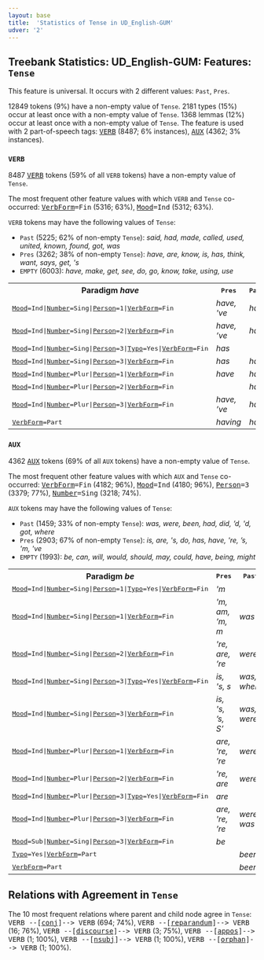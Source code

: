 ```yaml
---
layout: base
title:  'Statistics of Tense in UD_English-GUM'
udver: '2'
---
```


## Treebank Statistics: UD_English-GUM: Features: `Tense`

This feature is universal.
It occurs with 2 different values: `Past`, `Pres`.

12849 tokens (9%) have a non-empty value of `Tense`.
2181 types (15%) occur at least once with a non-empty value of `Tense`.
1368 lemmas (12%) occur at least once with a non-empty value of `Tense`.
The feature is used with 2 part-of-speech tags: <tt><a href="en_gum-pos-VERB.html">VERB</a></tt> (8487; 6% instances), <tt><a href="en_gum-pos-AUX.html">AUX</a></tt> (4362; 3% instances).

### `VERB`

8487 <tt><a href="en_gum-pos-VERB.html">VERB</a></tt> tokens (59% of all `VERB` tokens) have a non-empty value of `Tense`.

The most frequent other feature values with which `VERB` and `Tense` co-occurred: <tt><a href="en_gum-feat-VerbForm.html">VerbForm</a></tt><tt>=Fin</tt> (5316; 63%), <tt><a href="en_gum-feat-Mood.html">Mood</a></tt><tt>=Ind</tt> (5312; 63%).

`VERB` tokens may have the following values of `Tense`:

* `Past` (5225; 62% of non-empty `Tense`): <em>said, had, made, called, used, united, known, found, got, was</em>
* `Pres` (3262; 38% of non-empty `Tense`): <em>have, are, know, is, has, think, want, says, get, 's</em>
* `EMPTY` (6003): <em>have, make, get, see, do, go, know, take, using, use</em>

<table>
  <tr><th>Paradigm <i>have</i></th><th><tt>Pres</tt></th><th><tt>Past</tt></th></tr>
  <tr><td><tt><tt><a href="en_gum-feat-Mood.html">Mood</a></tt><tt>=Ind</tt>|<tt><a href="en_gum-feat-Number.html">Number</a></tt><tt>=Sing</tt>|<tt><a href="en_gum-feat-Person.html">Person</a></tt><tt>=1</tt>|<tt><a href="en_gum-feat-VerbForm.html">VerbForm</a></tt><tt>=Fin</tt></tt></td><td><em>have, 've</em></td><td><em>had</em></td></tr>
  <tr><td><tt><tt><a href="en_gum-feat-Mood.html">Mood</a></tt><tt>=Ind</tt>|<tt><a href="en_gum-feat-Number.html">Number</a></tt><tt>=Sing</tt>|<tt><a href="en_gum-feat-Person.html">Person</a></tt><tt>=2</tt>|<tt><a href="en_gum-feat-VerbForm.html">VerbForm</a></tt><tt>=Fin</tt></tt></td><td><em>have, ’ve</em></td><td><em>had</em></td></tr>
  <tr><td><tt><tt><a href="en_gum-feat-Mood.html">Mood</a></tt><tt>=Ind</tt>|<tt><a href="en_gum-feat-Number.html">Number</a></tt><tt>=Sing</tt>|<tt><a href="en_gum-feat-Person.html">Person</a></tt><tt>=3</tt>|<tt><a href="en_gum-feat-Typo.html">Typo</a></tt><tt>=Yes</tt>|<tt><a href="en_gum-feat-VerbForm.html">VerbForm</a></tt><tt>=Fin</tt></tt></td><td><em>has</em></td><td></td></tr>
  <tr><td><tt><tt><a href="en_gum-feat-Mood.html">Mood</a></tt><tt>=Ind</tt>|<tt><a href="en_gum-feat-Number.html">Number</a></tt><tt>=Sing</tt>|<tt><a href="en_gum-feat-Person.html">Person</a></tt><tt>=3</tt>|<tt><a href="en_gum-feat-VerbForm.html">VerbForm</a></tt><tt>=Fin</tt></tt></td><td><em>has</em></td><td><em>had</em></td></tr>
  <tr><td><tt><tt><a href="en_gum-feat-Mood.html">Mood</a></tt><tt>=Ind</tt>|<tt><a href="en_gum-feat-Number.html">Number</a></tt><tt>=Plur</tt>|<tt><a href="en_gum-feat-Person.html">Person</a></tt><tt>=1</tt>|<tt><a href="en_gum-feat-VerbForm.html">VerbForm</a></tt><tt>=Fin</tt></tt></td><td><em>have</em></td><td><em>had</em></td></tr>
  <tr><td><tt><tt><a href="en_gum-feat-Mood.html">Mood</a></tt><tt>=Ind</tt>|<tt><a href="en_gum-feat-Number.html">Number</a></tt><tt>=Plur</tt>|<tt><a href="en_gum-feat-Person.html">Person</a></tt><tt>=2</tt>|<tt><a href="en_gum-feat-VerbForm.html">VerbForm</a></tt><tt>=Fin</tt></tt></td><td></td><td><em>had</em></td></tr>
  <tr><td><tt><tt><a href="en_gum-feat-Mood.html">Mood</a></tt><tt>=Ind</tt>|<tt><a href="en_gum-feat-Number.html">Number</a></tt><tt>=Plur</tt>|<tt><a href="en_gum-feat-Person.html">Person</a></tt><tt>=3</tt>|<tt><a href="en_gum-feat-VerbForm.html">VerbForm</a></tt><tt>=Fin</tt></tt></td><td><em>have, ’ve</em></td><td><em>had</em></td></tr>
  <tr><td><tt><tt><a href="en_gum-feat-VerbForm.html">VerbForm</a></tt><tt>=Part</tt></tt></td><td><em>having</em></td><td><em>had</em></td></tr>
</table>

### `AUX`

4362 <tt><a href="en_gum-pos-AUX.html">AUX</a></tt> tokens (69% of all `AUX` tokens) have a non-empty value of `Tense`.

The most frequent other feature values with which `AUX` and `Tense` co-occurred: <tt><a href="en_gum-feat-VerbForm.html">VerbForm</a></tt><tt>=Fin</tt> (4182; 96%), <tt><a href="en_gum-feat-Mood.html">Mood</a></tt><tt>=Ind</tt> (4180; 96%), <tt><a href="en_gum-feat-Person.html">Person</a></tt><tt>=3</tt> (3379; 77%), <tt><a href="en_gum-feat-Number.html">Number</a></tt><tt>=Sing</tt> (3218; 74%).

`AUX` tokens may have the following values of `Tense`:

* `Past` (1459; 33% of non-empty `Tense`): <em>was, were, been, had, did, ’d, 'd, got, where</em>
* `Pres` (2903; 67% of non-empty `Tense`): <em>is, are, 's, do, has, have, 're, ’s, 'm, 've</em>
* `EMPTY` (1993): <em>be, can, will, would, should, may, could, have, being, might</em>

<table>
  <tr><th>Paradigm <i>be</i></th><th><tt>Pres</tt></th><th><tt>Past</tt></th></tr>
  <tr><td><tt><tt><a href="en_gum-feat-Mood.html">Mood</a></tt><tt>=Ind</tt>|<tt><a href="en_gum-feat-Number.html">Number</a></tt><tt>=Sing</tt>|<tt><a href="en_gum-feat-Person.html">Person</a></tt><tt>=1</tt>|<tt><a href="en_gum-feat-Typo.html">Typo</a></tt><tt>=Yes</tt>|<tt><a href="en_gum-feat-VerbForm.html">VerbForm</a></tt><tt>=Fin</tt></tt></td><td><em>'m</em></td><td></td></tr>
  <tr><td><tt><tt><a href="en_gum-feat-Mood.html">Mood</a></tt><tt>=Ind</tt>|<tt><a href="en_gum-feat-Number.html">Number</a></tt><tt>=Sing</tt>|<tt><a href="en_gum-feat-Person.html">Person</a></tt><tt>=1</tt>|<tt><a href="en_gum-feat-VerbForm.html">VerbForm</a></tt><tt>=Fin</tt></tt></td><td><em>'m, am, ’m, m</em></td><td><em>was</em></td></tr>
  <tr><td><tt><tt><a href="en_gum-feat-Mood.html">Mood</a></tt><tt>=Ind</tt>|<tt><a href="en_gum-feat-Number.html">Number</a></tt><tt>=Sing</tt>|<tt><a href="en_gum-feat-Person.html">Person</a></tt><tt>=2</tt>|<tt><a href="en_gum-feat-VerbForm.html">VerbForm</a></tt><tt>=Fin</tt></tt></td><td><em>'re, are, ’re</em></td><td><em>were</em></td></tr>
  <tr><td><tt><tt><a href="en_gum-feat-Mood.html">Mood</a></tt><tt>=Ind</tt>|<tt><a href="en_gum-feat-Number.html">Number</a></tt><tt>=Sing</tt>|<tt><a href="en_gum-feat-Person.html">Person</a></tt><tt>=3</tt>|<tt><a href="en_gum-feat-Typo.html">Typo</a></tt><tt>=Yes</tt>|<tt><a href="en_gum-feat-VerbForm.html">VerbForm</a></tt><tt>=Fin</tt></tt></td><td><em>is, 's, s</em></td><td><em>was, where</em></td></tr>
  <tr><td><tt><tt><a href="en_gum-feat-Mood.html">Mood</a></tt><tt>=Ind</tt>|<tt><a href="en_gum-feat-Number.html">Number</a></tt><tt>=Sing</tt>|<tt><a href="en_gum-feat-Person.html">Person</a></tt><tt>=3</tt>|<tt><a href="en_gum-feat-VerbForm.html">VerbForm</a></tt><tt>=Fin</tt></tt></td><td><em>is, 's, ’s, S’</em></td><td><em>was, were</em></td></tr>
  <tr><td><tt><tt><a href="en_gum-feat-Mood.html">Mood</a></tt><tt>=Ind</tt>|<tt><a href="en_gum-feat-Number.html">Number</a></tt><tt>=Plur</tt>|<tt><a href="en_gum-feat-Person.html">Person</a></tt><tt>=1</tt>|<tt><a href="en_gum-feat-VerbForm.html">VerbForm</a></tt><tt>=Fin</tt></tt></td><td><em>are, 're, ’re</em></td><td><em>were</em></td></tr>
  <tr><td><tt><tt><a href="en_gum-feat-Mood.html">Mood</a></tt><tt>=Ind</tt>|<tt><a href="en_gum-feat-Number.html">Number</a></tt><tt>=Plur</tt>|<tt><a href="en_gum-feat-Person.html">Person</a></tt><tt>=2</tt>|<tt><a href="en_gum-feat-VerbForm.html">VerbForm</a></tt><tt>=Fin</tt></tt></td><td><em>'re, are</em></td><td><em>were</em></td></tr>
  <tr><td><tt><tt><a href="en_gum-feat-Mood.html">Mood</a></tt><tt>=Ind</tt>|<tt><a href="en_gum-feat-Number.html">Number</a></tt><tt>=Plur</tt>|<tt><a href="en_gum-feat-Person.html">Person</a></tt><tt>=3</tt>|<tt><a href="en_gum-feat-Typo.html">Typo</a></tt><tt>=Yes</tt>|<tt><a href="en_gum-feat-VerbForm.html">VerbForm</a></tt><tt>=Fin</tt></tt></td><td><em>are</em></td><td></td></tr>
  <tr><td><tt><tt><a href="en_gum-feat-Mood.html">Mood</a></tt><tt>=Ind</tt>|<tt><a href="en_gum-feat-Number.html">Number</a></tt><tt>=Plur</tt>|<tt><a href="en_gum-feat-Person.html">Person</a></tt><tt>=3</tt>|<tt><a href="en_gum-feat-VerbForm.html">VerbForm</a></tt><tt>=Fin</tt></tt></td><td><em>are, 're, ’re</em></td><td><em>were, was</em></td></tr>
  <tr><td><tt><tt><a href="en_gum-feat-Mood.html">Mood</a></tt><tt>=Sub</tt>|<tt><a href="en_gum-feat-Number.html">Number</a></tt><tt>=Sing</tt>|<tt><a href="en_gum-feat-Person.html">Person</a></tt><tt>=3</tt>|<tt><a href="en_gum-feat-VerbForm.html">VerbForm</a></tt><tt>=Fin</tt></tt></td><td><em>be</em></td><td></td></tr>
  <tr><td><tt><tt><a href="en_gum-feat-Typo.html">Typo</a></tt><tt>=Yes</tt>|<tt><a href="en_gum-feat-VerbForm.html">VerbForm</a></tt><tt>=Part</tt></tt></td><td></td><td><em>been</em></td></tr>
  <tr><td><tt><tt><a href="en_gum-feat-VerbForm.html">VerbForm</a></tt><tt>=Part</tt></tt></td><td></td><td><em>been</em></td></tr>
</table>

## Relations with Agreement in `Tense`

The 10 most frequent relations where parent and child node agree in `Tense`:
<tt>VERB --[<tt><a href="en_gum-dep-conj.html">conj</a></tt>]--> VERB</tt> (694; 74%),
<tt>VERB --[<tt><a href="en_gum-dep-reparandum.html">reparandum</a></tt>]--> VERB</tt> (16; 76%),
<tt>VERB --[<tt><a href="en_gum-dep-discourse.html">discourse</a></tt>]--> VERB</tt> (3; 75%),
<tt>VERB --[<tt><a href="en_gum-dep-appos.html">appos</a></tt>]--> VERB</tt> (1; 100%),
<tt>VERB --[<tt><a href="en_gum-dep-nsubj.html">nsubj</a></tt>]--> VERB</tt> (1; 100%),
<tt>VERB --[<tt><a href="en_gum-dep-orphan.html">orphan</a></tt>]--> VERB</tt> (1; 100%).


